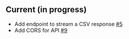 ## Current (in progress)

- Add endpoint to stream a CSV response [#5](https://github.com/etalab/api-tabular/pull/5)
- Add CORS for API [#9](https://github.com/etalab/api-tabular/pull/9)
